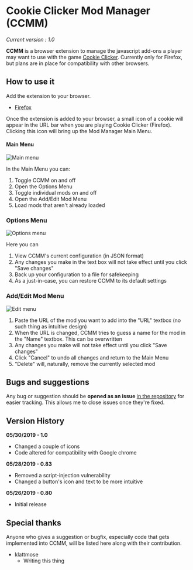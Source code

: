 # Cookie Clicker Mod Manager (CCMM)

*Current version : 1.0*

**CCMM** is a browser extension to manage the javascript add-ons a player may want to use with the game [Cookie Clicker][CookieClickerLink]. Currently only for Firefox, but plans are in place for compatibility with other browsers.

## How to use it

Add the extension to your browser. 

* [Firefox][FirefoxLink]

Once the extension is added to your browser, a small icon of a cookie will appear in the URL bar when you are playing Cookie Clicker (Firefox). Clicking this icon will bring up the Mod Manager Main Menu. 

#### Main Menu

![Main menu][MainMenu]

In the Main Menu you can:
1. Toggle CCMM on and off
2. Open the Options Menu
3. Toggle individual mods on and off
4. Open the Add/Edit Mod Menu
5. Load mods that aren't already loaded

### Options Menu

![Options menu][OptionsMenu]

Here you can 
1. View CCMM's current configuration (in JSON format)
2. Any changes you make in the text box will not take effect until you click "Save changes"
3. Back up your configuration to a file for safekeeping
4. As a just-in-case, you can restore CCMM to its default settings

### Add/Edit Mod Menu

![Edit menu][EditMenu]

1. Paste the URL of the mod you want to add into the "URL" textbox (no such thing as intuitive design)
2. When the URL is changed, CCMM tries to guess a name for the mod in the "Name" textbox. This can be overwritten
3. Any changes you make will not take effect until you click "Save changes"
4. Click "Cancel" to undo all changes and return to the Main Menu
5. "Delete" will, naturally, remove the currently selected mod

## Bugs and suggestions

Any bug or suggestion should be **opened as an issue** [in the repository][IssueLink] for easier tracking. This allows me to close issues once they're fixed.

## Version History

**05/30/2019 - 1.0**
* Changed a couple of icons
* Code altered for compatibility with Google chrome

**05/28/2019 - 0.83**
* Removed a script-injection vulnerability
* Changed a button's icon and text to be more intuitive

**05/26/2019 - 0.80**
* Initial release

## Special thanks

Anyone who gives a suggestion or bugfix, especially code that gets implemented into CCMM, will be listed here along with their contribution.

* klattmose
	* Writing this thing

[CookieClickerLink]: https://orteil.dashnet.org/cookieclicker
[FirefoxLink]: https://addons.mozilla.org/en-US/firefox/addon/cookie-clicker-mod-manager/
[MainMenu]: https://i.imgur.com/CwV00hk.png
[OptionsMenu]: https://i.imgur.com/8Z4bS6Q.png
[EditMenu]: https://i.imgur.com/Qr8vyrr.png
[IssueLink]: https://github.com/klattmose/CookieClickerModManager/issues
